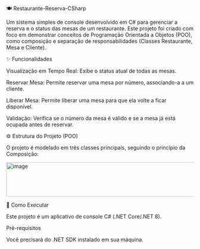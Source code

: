 🍽️ Restaurante-Reserva-CSharp

Um sistema simples de console desenvolvido em C# para gerenciar a reserva e o status das mesas de um restaurante. Este projeto foi criado com foco em demonstrar conceitos de Programação Orientada a Objetos (POO), como composição e separação de responsabilidades (Classes Restaurante, Mesa e Cliente).

✨ Funcionalidades

Visualização em Tempo Real: Exibe o status atual de todas as mesas.

Reservar Mesa: Permite reservar uma mesa por número, associando-a a um cliente.

Liberar Mesa: Permite liberar uma mesa para que ela volte a ficar disponível.

Validação: Verifica se o número da mesa é válido e se a mesa já está ocupada antes de reservar.

⚙️ Estrutura do Projeto (POO)

O projeto é modelado em três classes principais, seguindo o princípio da Composição:

<img width="944" height="92" alt="image" src="https://github.com/user-attachments/assets/7516d74d-91ed-453b-a2f1-899f9bafd27c" />


🚀 Como Executar

Este projeto é um aplicativo de console C# (.NET Core/.NET 8).

Pré-requisitos

Você precisará do .NET SDK instalado em sua máquina.

